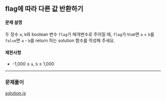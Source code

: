 ## flag에 따라 다른 값 반환하기

#### 문제 설명
두 정수 `a`, `b`와 boolean 변수 `flag`가 매개변수로 주어질 때, `flag`가 true면 `a` + `b`를 `false`면 `a` - `b`를 return 하는 solution 함수를 작성해 주세요.

#### 제한사항
- -1,000 ≤ `a`, `b` ≤ 1,000

***

### 문제풀이

[solution.js](./solution.js)